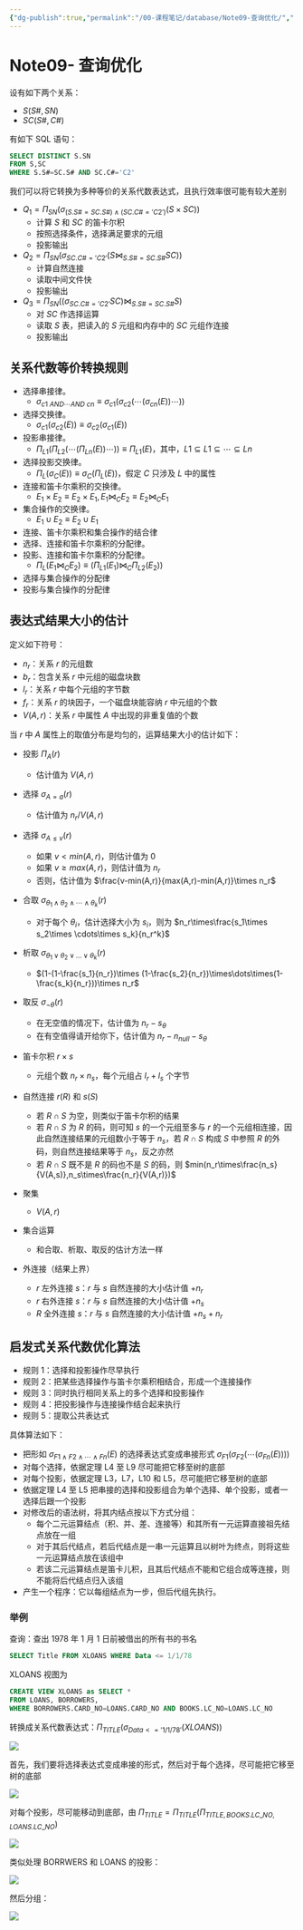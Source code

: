 ```yaml
---
{"dg-publish":true,"permalink":"/00-课程笔记/database/Note09-查询优化/","title":"Note09- 查询优化"}
---
```



# Note09- 查询优化

  设有如下两个关系：

- $S(S\#,SN)$
- $SC(S\#,C\#)$

有如下 SQL 语句：

```sql
SELECT DISTINCT S.SN
FROM S,SC
WHERE S.S#=SC.S# AND SC.C#='C2'
```

我们可以将它转换为多种等价的关系代数表达式，且执行效率很可能有较大差别

- $Q_1=\Pi_{SN}(\sigma_{(S.S\#=SC.S\#)\wedge(SC.C\#='C2')}(S\times SC))$
  - 计算 $S$ 和 $SC$ 的笛卡尔积
  - 按照选择条件，选择满足要求的元组
  - 投影输出
- $Q_2=\Pi_{SN}(\sigma_{SC.C\#='C2'}(S\Join_{S.S\#=SC.S\#}SC))$
  - 计算自然连接
  - 读取中间文件快
  - 投影输出
- $Q_3=\Pi_{SN}((\sigma_{SC.C\#='C2'}SC)\Join_{S.S\#=SC.S\#}S)$
  - 对 $SC$ 作选择运算
  - 读取 $S$ 表，把读入的 $S$ 元组和内存中的 $SC$ 元组作连接
  - 投影输出

## 关系代数等价转换规则

- 选择串接律。
   - $\sigma_{c1\ AND\cdots AND\ cn}\equiv \sigma_{c1}(\sigma_{c2}(\cdots(\sigma_{cn}(E))\cdots))$
- 选择交换律。
   - $\sigma_{c1}(\sigma_{c2}(E))\equiv \sigma_{c2}(\sigma_{c1}(E))$
- 投影串接律。
   - $\Pi_{L1}(\Pi_{L2}(\cdots(\Pi_{Ln}(E))\cdots))\equiv\Pi_{L1}(E)$，其中，$L1\subseteq L1\subseteq\cdots\subseteq Ln$
- 选择投影交换律。
   - $\Pi_L{(\sigma_C(E))\equiv\sigma_C(\Pi_L{(E)})}$，假定 $C$ 只涉及 $L$ 中的属性
- 连接和笛卡尔乘积的交换律。
   - $E_1\times E_2\equiv E_2\times E_1,E_1\Join_CE_2\equiv E_2\Join_C E_1$
- 集合操作的交换律。
   - $E_1\cup E_2\equiv E_2\cup E_1$
- 连接、笛卡尔乘积和集合操作的结合律
- 选择、连接和笛卡尔乘积的分配律。
- 投影、连接和笛卡尔乘积的分配律。
   - $\Pi_L(E_1\Join_C E_2)\equiv (\Pi_{L1}(E_1)\Join_C \Pi_{L2}(E_2))$
- 选择与集合操作的分配律
- 投影与集合操作的分配律

## 表达式结果大小的估计

定义如下符号：

- $n_r$：关系 $r$ 的元组数
- $b_r$：包含关系 $r$ 中元组的磁盘块数
- $l_r$：关系 $r$ 中每个元组的字节数
- $f_r$：关系 $r$ 的块因子，一个磁盘块能容纳 $r$ 中元组的个数
- $V(A,r)$：关系 $r$ 中属性 $A$ 中出现的非重复值的个数

当 $r$ 中 $A$ 属性上的取值分布是均匀的，运算结果大小的估计如下：

- 投影 $\Pi_A{(r)}$
  - 估计值为 $V(A,r)$
- 选择 $\sigma_{A=a}(r)$
  - 估计值为 $n_r/V(A,r)$
- 选择 $\sigma_{A\le v}(r)$
  - 如果 $v<min(A,r)$，则估计值为 0
  - 如果 $v\ge max(A,r)$，则估计值为 $n_r$
  - 否则，估计值为 $\frac{v-min(A,r)}{max(A,r)-min(A,r)}\times n_r$
- 合取 $\sigma_{\theta_1\wedge \theta_2\wedge\cdots\wedge\theta_k}(r)$
  - 对于每个 $\theta_i$，估计选择大小为 $s_i$，则为 $n_r\times\frac{s_1\times s_2\times \cdots\times s_k}{n_r^k}$
- 析取 $\sigma_{\theta_1\vee\theta_2\vee\dots\vee\theta_k}(r)$
  - $(1-(1-\frac{s_1}{n_r})\times (1-\frac{s_2}{n_r})\times\dots\times(1-\frac{s_k}{n_r}))\times n_r$
- 取反 $\sigma_{\neg\theta}(r)$
  - 在无空值的情况下，估计值为 $n_r-s_{\theta}$
  - 在有空值得请开给你下，估计值为 $n_r-n_{null}-s_{\theta}$
- 笛卡尔积 $r\times s$
  - 元组个数 $n_r\times n_s$，每个元组占 $l_r+l_s$ 个字节

- 自然连接 $r(R)$ 和 $s(S)$
  - 若 $R\cap S$ 为空，则类似于笛卡尔积的结果
  - 若 $R\cap S$ 为 $R$ 的码，则可知 $s$ 的一个元组至多与 $r$ 的一个元组相连接，因此自然连接结果的元组数小于等于 $n_s$，若 $R\cap S$ 构成 $S$ 中参照 $R$ 的外码，则自然连接结果等于 $n_s$，反之亦然
  - 若 $R\cap S$ 既不是 $R$ 的码也不是 $S$ 的码，则 $min(n_r\times\frac{n_s}{V(A,s)},n_s\times\frac{n_r}{V(A,r)})$
- 聚集
  - $V(A,r)$
- 集合运算
  - 和合取、析取、取反的估计方法一样
- 外连接（结果上界）
  - $r$ 左外连接 $s$：$r$ 与 $s$ 自然连接的大小估计值 $+n_r$
  - $r$ 右外连接 $s$：$r$ 与 $s$ 自然连接的大小估计值 $+n_s$
  - $R$ 全外连接 $s$：$r$ 与 $s$ 自然连接的大小估计值 $+n_s+n_r$

## 启发式关系代数优化算法

- 规则 1：选择和投影操作尽早执行
- 规则 2：把某些选择操作与笛卡尔乘积相结合，形成一个连接操作
- 规则 3：同时执行相同关系上的多个选择和投影操作
- 规则 4：把投影操作与连接操作结合起来执行
- 规则 5：提取公共表达式

具体算法如下：

- 把形如 $\sigma_{F1\wedge F2\wedge\cdots\wedge Fn}(E)$ 的选择表达式变成串接形式 $\sigma_{F1}(\sigma_{F2}(\cdots(\sigma_{Fn}(E))))$
- 对每个选择，依据定理 L4 至 L9 尽可能把它移至树的底部
- 对每个投影，依据定理 L3，L7，L10 和 L5，尽可能把它移至树的底部
- 依据定理 L4 至 L5 把串接的选择和投影组合为单个选择、单个投影，或者一选择后跟一个投影
- 对修改后的语法树，将其内结点按以下方式分组： 
  - 每个二元运算结点（积、并、差、连接等）和其所有一元运算直接祖先结点放在一组
  - 对于其后代结点，若后代结点是一串一元运算且以树叶为终点，则将这些一元运算结点放在该组中
  - 若该二元运算结点是笛卡儿积，且其后代结点不能和它组合成等连接，则不能将后代结点归入该组
- 产生一个程序：它以每组结点为一步，但后代组先执行。

### 举例

查询：查出 1978 年 1 月 1 日前被借出的所有书的书名

```sql
SELECT Title FROM XLOANS WHERE Data <= 1/1/78
```

XLOANS 视图为

```sql
CREATE VIEW XLOANS as SELECT * 
FROM LOANS, BORROWERS,
WHERE BORROWERS.CARD_NO=LOANS.CARD_NO AND BOOKS.LC_NO=LOANS.LC_NO
```

转换成关系代数表达式：$\Pi_{TITLE}(\sigma_{Data<='1/1/78'}(XLOANS))$

![](https://kkcx.oss-cn-beijing.aliyuncs.com/img/image-20230529112536983.png)

首先，我们要将选择表达式变成串接的形式，然后对于每个选择，尽可能把它移至树的底部

![](https://kkcx.oss-cn-beijing.aliyuncs.com/img/image-20230529113201875.png)

对每个投影，尽可能移动到底部，由 $\Pi_{TITLE}=\Pi_{TITLE}(\Pi_{TITLE,BOOKS.LC\_NO,LOANS.LC\_NO})$

![](https://kkcx.oss-cn-beijing.aliyuncs.com/img/image-20230529113415641.png)

类似处理 BORRWERS 和 LOANS 的投影：

![](https://kkcx.oss-cn-beijing.aliyuncs.com/img/image-20230529113615379.png)

然后分组：

![](https://kkcx.oss-cn-beijing.aliyuncs.com/img/image-20230529113757460.png)
